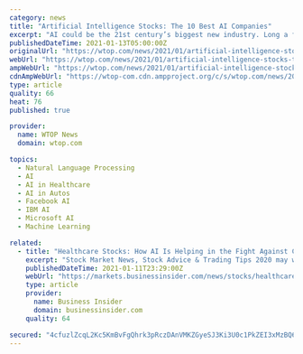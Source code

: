 ```yaml
---
category: news
title: "Artificial Intelligence Stocks: The 10 Best AI Companies"
excerpt: "AI could be the 21st century’s biggest new industry. Long a focal point of science fiction, AI is no longer a curious theme to ponder for the distant future; it’s here."
publishedDateTime: 2021-01-13T05:00:00Z
originalUrl: "https://wtop.com/news/2021/01/artificial-intelligence-stocks-the-10-best-ai-companies-2/"
webUrl: "https://wtop.com/news/2021/01/artificial-intelligence-stocks-the-10-best-ai-companies-2/"
ampWebUrl: "https://wtop.com/news/2021/01/artificial-intelligence-stocks-the-10-best-ai-companies-2/amp/"
cdnAmpWebUrl: "https://wtop-com.cdn.ampproject.org/c/s/wtop.com/news/2021/01/artificial-intelligence-stocks-the-10-best-ai-companies-2/amp/"
type: article
quality: 66
heat: 76
published: true

provider:
  name: WTOP News
  domain: wtop.com

topics:
  - Natural Language Processing
  - AI
  - AI in Healthcare
  - AI in Autos
  - Facebook AI
  - IBM AI
  - Microsoft AI
  - Machine Learning

related:
  - title: "Healthcare Stocks: How AI Is Helping in the Fight Against COVID-19"
    excerpt: "Stock Market News, Stock Advice & Trading Tips 2020 may well have been one of the most significant years for the healthcare"
    publishedDateTime: 2021-01-11T23:29:00Z
    webUrl: "https://markets.businessinsider.com/news/stocks/healthcare-stocks-how-ai-is-helping-fight-covid-19-1029957368"
    type: article
    provider:
      name: Business Insider
      domain: businessinsider.com
    quality: 64

secured: "4cfuzlZcqL2Kc5KmBvFgQhrk3pRczDAnVMKZGyeSJ3Ki3U0c1PkZEI3xMzBQ6dF5eqogC5XCCgv22efOG9HJZRmL6SM98wWkrcN9Dws+H9wTTm/jaXvxRCy2UirQ+8gQlVhtXFHdX94XTMX4RyMI380Q+NDZRJUT+TnaInSDEdYfvcc4qqCbFO1OYDosBbCr77ibUwo6B3QL/+3CjFDQP+F+lhKmh2KuegY5QPBDWXG1vkcb/cECTSIzrFkPOUGepN6m6nX3Eb2cc1MUSBsaVa4xJpI0wdtRqw6kmHEZKklvbB3oDBdS7zIvnHK+PRrl6cUChaemYhqdbxyKu8eL/Gcykt1Yz2LQ6ef5zABRH2I=;i304kmtjQF1CGW1mfpBK3w=="
---
```


